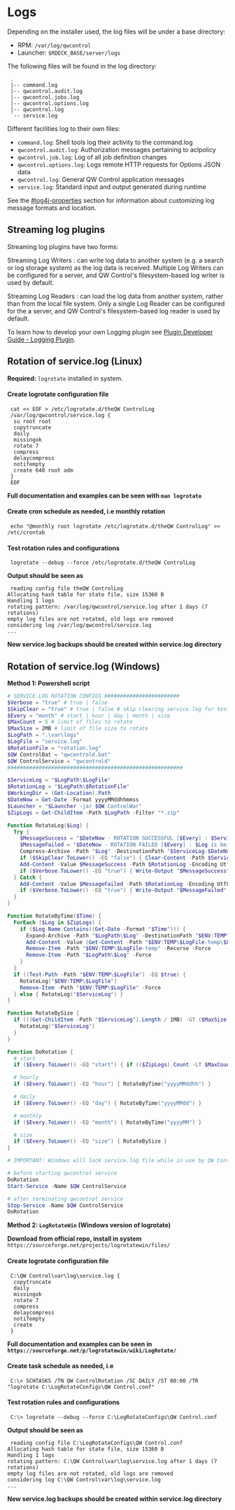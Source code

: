 # Logs

Depending on the installer used, the log files will be under a base
directory:

- RPM: `/var/log/qwcontrol`
- Launcher: `$RDECK_BASE/server/logs`

The following files will be found in the log directory:

     .
     |-- command.log
     |-- qwcontrol.audit.log
     |-- qwcontrol.jobs.log
     |-- qwcontrol.options.log
     |-- qwcontrol.log
     `-- service.log

Different facilities log to their own files:

- `command.log`: Shell tools log their activity to the command.log
- `qwcontrol.audit.log`: Authorization messages pertaining to aclpolicy
- `qwcontrol.job.log`: Log of all job definition changes
- `qwcontrol.options.log`: Logs remote HTTP requests for Options JSON data
- `qwcontrol.log`: General QW Control application messages
- `service.log`: Standard input and output generated during runtime

See the [#log4j-properties](/administration/configuration/config-file-reference.md#log4j-properties) section for information
about customizing log message formats and location.

## Streaming log plugins

Streaming log plugins have two forms:

Streaming Log Writers
: can write log data to another system (e.g. a search or log storage system) as the log data is received. Multiple Log Writers can be configured for a server, and QW Control's filesystem-based log writer is used by default.

Streaming Log Readers
: can load the log data from another system, rather than from the local file system. Only a single Log Reader can be configured for the a server, and QW Control's filesystem-based log reader is used by default.

To learn how to develop your own Logging plugin
see [Plugin Developer Guide - Logging Plugin](/developer/06-logging-plugins.md).

## Rotation of service.log (Linux)

**Required:** `logrotate` installed in system.

#### Create logrotate configuration file

     cat << EOF > /etc/logrotate.d/theQW ControlLog
     /var/log/qwcontrol/service.log {
      su root root
      copytruncate
      daily
      missingok
      rotate 7
      compress
      delaycompress
      notifempty
      create 640 root adm
     }
     EOF

**Full documentation and examples can be seen with `man logrotate`**

#### Create cron schedule as needed, i.e monthly rotation

     echo "@monthly root logrotate /etc/logrotate.d/theQW ControlLog" >> /etc/crontab

#### Test rotation rules and configurations

     logrotate --debug --force /etc/logrotate.d/theQW ControlLog

**Output should be seen as**

     reading config file theQW ControlLog
	Allocating hash table for state file, size 15360 B
	Handling 1 logs
	rotating pattern: /var/log/qwcontrol/service.log after 1 days (7 rotations)
	empty log files are not rotated, old logs are removed
	considering log /var/log/qwcontrol/service.log
	...

**New service.log backups should be created within service.log directory**

## Rotation of service.log (Windows)

**Method 1: Powershell script**

```powershell
# SERVICE.LOG ROTATION CONFIGS ########################
$Verbose = "true" # true | false
$SkipClear = "true" # true | false # skip clearing service.log for testing
$Every = "month" # start | hour | day | month | size
$MaxCount = 5 # limit of files to rotate
$MaxSize = 2MB # limit of file size to rotate
$LogPath = ".\var\logs"
$LogFile = "service.log"
$RotationFile = "rotation.log"
$QW ControlBat = "qwcontrold.bat"
$QW ControlService = "qwcontrold"
########################################################

$ServiceLog = "$LogPath\$LogFile"
$RotationLog = "$LogPath\$RotationFile"
$WorkingDir = (Get-Location).Path
$DateNow = Get-Date -Format yyyyMMddhhmmss
$Launcher = "$Launcher -jar $QW ControlWar"
$ZipLogs = Get-ChildItem -Path $LogPath -Filter "*.zip"

Function RotateLog($Log) {
  Try {
    $MessageSuccess = "$DateNow - ROTATION SUCCESSFUL [$Every] : $ServiceLog-$DateNow.zip"
    $MessageFailed = "$DateNow - ROTATION FAILED [$Every] : $Log is being used or not found"
    Compress-Archive -Path "$Log" -DestinationPath "$ServiceLog-$DateNow.zip" -CompressionLevel Optimal -Force
    if ($SkipClear.ToLower() -EQ "false") { Clear-Content -Path $ServiceLog -Force }
    Add-Content -Value $MessageSuccess -Path $RotationLog -Encoding Utf8 -Force
    if ($Verbose.ToLower() -EQ "true") { Write-Output "$MessageSuccess" }
  } Catch {
    Add-Content -Value $MessageFailed -Path $RotationLog -Encoding Utf8 -Force
    if ($Verbose.ToLower() -EQ "true") { Write-Output "$MessageFailed" }
  }
}

Function RotateByTime($Time) {
  ForEach ($Log in $ZipLogs) {
    if ($Log.Name.Contains((Get-Date -Format "$Time"))) {
      Expand-Archive -Path "$LogPath\$Log" -DestinationPath "$ENV:TEMP\$LogFile-temp" -Force
      Add-Content -Value (Get-Content -Path "$ENV:TEMP\$LogFile-temp\$LogFile") -Path "$ENV:TEMP\$LogFile" -Force
      Remove-Item -Path "$ENV:TEMP\$LogFile-temp" -Recurse -Force
      Remove-Item -Path "$LogPath\$Log" -Force
    }
  }
  if ((Test-Path -Path "$ENV:TEMP\$LogFile") -EQ $true) {
    RotateLog("$ENV:TEMP\$LogFile")
    Remove-Item -Path "$ENV:TEMP\$LogFile" -Force
  } else { RotateLog("$ServiceLog") }
}

Function RotateBySize {
  if (((Get-ChildItem -Path "$ServiceLog").Length / 1MB) -GT ($MaxSize / 1MB)) {
    RotateLog("$ServiceLog")
  }
}

Function DoRotation {
  # start
  if ($Every.ToLower() -EQ "start") { if (($ZipLogs).Count -LT $MaxCount) { RotateLog("$ServiceLog") } }

  # hourly
  if ($Every.ToLower() -EQ "hour") { RotateByTime("yyyyMMddhh") }

  # daily
  if ($Every.ToLower() -EQ "day") { RotateByTime("yyyyMMdd") }

  # monthly
  if ($Every.ToLower() -EQ "month") { RotateByTime("yyyyMM") }

  # size
  if ($Every.ToLower() -EQ "size") { RotateBySize }
}

# IMPORTANT: Windows will lock service.log file while in use by QW Control. Must be done when service is down.

# before starting qwcontrol service
DoRotation
Start-Service -Name $QW ControlService

# after terminating qwcontrol service
Stop-Service -Name $QW ControlService
DoRotation
```

**Method 2: `LogRotateWin` (Windows version of logrotate)**

**Download from official repo, install in system** `https://sourceforge.net/projects/logrotatewin/files/`

#### Create logrotate configuration file

     C:\QW Control\var\log\service.log {
      copytruncate
      daily
      missingok
      rotate 7
      compress
      delaycompress
      notifempty
      create
     }

**Full documentation and examples can be seen in `https://sourceforge.net/p/logrotatewin/wiki/LogRotate/`**

#### Create task schedule as needed, i.e

     C:\> SCHTASKS /TN QW ControlRotation /SC DAILY /ST 00:00 /TR "logrotate C:\LogRotateConfigs\QW Control.conf"

#### Test rotation rules and configurations

     C:\> logrotate --debug --force C:\LogRotateConfigs\QW Control.conf

**Output should be seen as**

     reading config file C:\LogRotateConfigs\QW Control.conf
	Allocating hash table for state file, size 15360 B
	Handling 1 logs
	rotating pattern: C:\QW Control\var\log\service.log after 1 days (7 rotations)
	empty log files are not rotated, old logs are removed
	considering log C:\QW Control\var\log\service.log
	...

**New service.log backups should be created within service.log directory**

